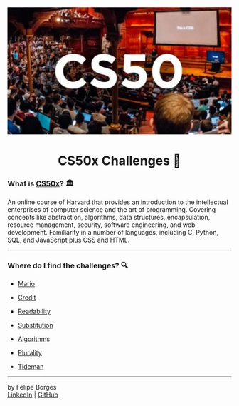 <div align="center">
	<a href="https://online-learning.harvard.edu/course/cs50-introduction-computer-science?delta=0" target="_blank">
		<img src="/.github/cs50img.jpg" alt="cs50"/>
	</a>
</div>

<div align="center">
	<h1>CS50x Challenges 💾</h1>
</div>

### What is <a href="https://online-learning.harvard.edu/course/cs50-introduction-computer-science?delta=0" target="_blank">CS50x</a>? 🏛️
An online course of [Harvard](https://online-learning.harvard.edu/) that provides an introduction to the intellectual enterprises of computer science and the art of programming. Covering concepts like abstraction, algorithms, data structures, encapsulation, resource management, security, software engineering, and web development. Familiarity in a number of languages, including C, Python, SQL, and JavaScript plus CSS and HTML.
<hr>

### Where do I find the challenges? 🔍
- [Mario](/mario)

- [Credit](/credit)

- [Readability](/readability)

- [Substitution](/substitution)

- [Algorithms](/algorithms)

- [Plurality](/plurality)

- [Tideman](/tideman)
<hr>

by Felipe Borges<br>
[LinkedIn](https://www.linkedin.com/in/felipejsborges) | [GitHub](https://github.com/felipejsborges)
